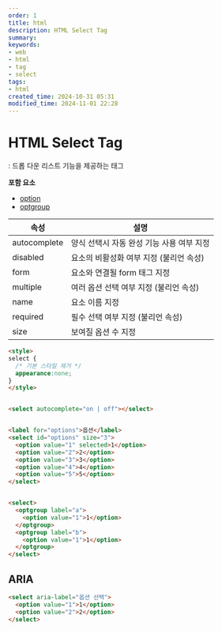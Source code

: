 ```yaml
---
order: 1
title: html
description: HTML Select Tag
summary:
keywords:
- web
- html
- tag
- select
tags:
- html
created_time: 2024-10-31 05:31
modified_time: 2024-11-01 22:28
---
```


# HTML Select Tag
: 드롭 다운 리스트 기능을 제공하는 태그  

**포함 요소**  
- [option](./option.md)
- [optgroup](./option.md#optgroup)


속성 | 설명
---|---
autocomplete | 양식 선택시 자동 완성 기능 사용 여부 지정
disabled  | 요소의 비활성화 여부 지정 (불리언 속성)
form      | 요소와 연결될 form 태그 지정  
multiple  | 여러 옵션 선택 여부 지정 (불리언 속성)
name      | 요소 이름 지정
required  | 필수 선택 여부 지정 (불리언 속성)
size      | 보여질 옵션 수 지정



```html
<style>
select {
  /* 기본 스타일 제거 */
  appearance:none;
}
</style>


<select autocomplete="on | off"></select>


<label for="options">옵션</label>
<select id="options" size="3">
  <option value="1" selected>1</option>
  <option value="2">2</option>
  <option value="3">3</option>
  <option value="4">4</option>
  <option value="5">5</option>
</select>


<select>
  <optgroup label="a">
    <option value="1">1</option>
  </optgroup>
  <optgroup label="b">
    <option value="1">1</option>
  </optgroup>
</select>
```



## ARIA

```html
<select aria-label="옵션 선택">
  <option value="1">1</option>
  <option value="2">2</option>
</select>
```